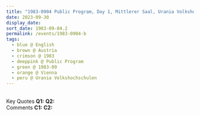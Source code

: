 ```yaml
---
title: "1983-0904 Public Program, Day 1, Mittlerer Saal, Urania Volkshochschulen, Volksbildungshaus, Uraniastraße 1, Vienna, Austria"
date: 2023-09-30
display_date: 
sort_date: 1983-09-04.2
permalink: /events/1983-0904-b
tags:
  - blue @ English
  - brown @ Austria
  - crimson @ 1983
  - deeppink @ Public Program
  - green @ 1983-09
  - orange @ Vienna
  - peru @ Urania Volkshochschulen
---
```


<br>

<wave-list>
  <list-title color="DarkSeaGreen" width="55">Key Quotes</list-title>
  <list-item color="BlanchedAlmond" width="280"><b>Q1:</b> <i></i></list-item>
  <list-item color="Lavender" width="280"><b>Q2:</b> <i></i></list-item>
</wave-list>

<br>

<wave-list>
  <list-title color="DarkSeaGreen" width="55">Comments</list-title>
  <list-item color="BlanchedAlmond" width="280"><b>C1:</b> <i></i></list-item>
  <list-item color="Lavender" width="280"><b>C2:</b> <i></i></list-item>
</wave-list>